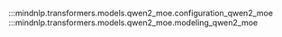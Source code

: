 :::mindnlp.transformers.models.qwen2_moe.configuration_qwen2_moe
:::mindnlp.transformers.models.qwen2_moe.modeling_qwen2_moe